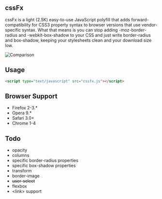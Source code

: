 cssFx
------

cssFx is a light (2.5K) easy-to-use JavaScript polyfill that adds forward-compatibility for CSS3 property syntax to browser versions that use vendor-specific syntax. What that means is you can stop adding -moz-border-radius and -webkit-box-shadow to your CSS and just write border-radius and box-shadow, keeping your stylesheets clean and your download size low.

![Comparison](http://imsky.github.com/cssFx/comparison.png)

Usage
------
``` html
<script type="text/javascript" src="cssfx.js"></script>
```

Browser Support
------

  * Firefox 2-3.*
  * Opera 9.*
  * Safari 3.0+
  * Chrome 1-4

Todo
------

  * opacity
  * columns
  * specific border-radius properties
  * specific box-shadow properties
  * transform
  * border-image
  * <s>user-select</s>
  * flexbox
  * &lt;link&gt; support
